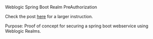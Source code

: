 Weblogic Spring Boot Realm PreAuthorization

Check the post [here](http://www.moodycode.com/securing-a-spring-boot-rest-webservice-using-weblogic-realms-and-preauthorization/) for a larger instruction.

Purpose: Proof of concept for securing a spring boot webservice using Weblogic Realms.
